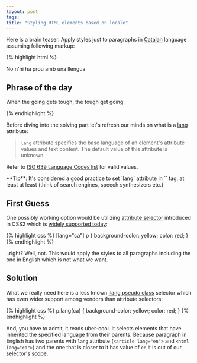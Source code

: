 ```yaml
---
layout: post
tags: 
title: "Styling HTML elements based on locale"
---
```



Here is a brain teaser. Apply styles just to paragraphs in
[Catalan](http://en.wikipedia.org/wiki/Catalan_language) language
assuming following markup:

{% highlight html %}
<!doctype html>
<html lang="ca">
<head>
  <meta charset="utf-8">
  <title>Salut! Txin txin!</title>
</head>
<body>
  <p>No n'hi ha prou amb una llengua</p>
  <article lang="en">
    <h1>Phrase of the day</h1>
    <p>When the going gets tough, the tough get going</p>
  </article>
</body>
</html>
{% endhighlight %}

Before diving into the solving part let's refresh our minds on what is a
[lang](http://www.w3.org/TR/html401/struct/dirlang.html#h-8.1) attribute:

> `lang` attribute specifies the base language of an element's attribute values and
> text content. The default value of this attribute is unknown.

Refer to
[ISO 639 Language Codes list](http://www.loc.gov/standards/iso639-2/php/code_list.php) for valid values.

<div class="session-post" markdown="1">
**Tip**: It's considered a good practice to set `lang` attribute in `<html>` tag, at least at least
(think of search engines, speech synthesizers etc.)
</div>


First Guess
-----------

One possibly working option would be utilizing
[attribute selector](http://www.w3.org/TR/css3-selectors/#attribute-representation)
introduced in CSS2 which is
[widely supported today](http://caniuse.com/#feat=css-sel2):

{% highlight css %}
[lang="ca"] p {
  background-color: yellow;
  color: red;
}
{% endhighlight %}

..right? Well, not. This would apply the styles to all paragraphs including the one in English
which is not what we want.

Solution
--------

What we really need here is a less known
[:lang pseudo class](http://www.w3.org/wiki/CSS/Selectors/pseudo-classes/:lang)
selector which has even wider support among vendors than attribute selectors:

{% highlight css %}
p:lang(ca) {
  background-color: yellow;
  color: red;
}
{% endhighlight %}

And, you have to admit, it reads uber-cool. It selects
elements that have inherited the specified language from their parents.
Because paragraph in English has two parents with `lang` attribute
(`<article lang="en">` and `<html lang="ca">`) and the one that is closer to it has
value of `en` it is out of our selector's scope.
